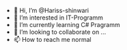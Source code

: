 - 👋 Hi, I’m @Hariss-shinwari
- 👀 I’m interested in IT-Programm
- 🌱 I’m currently learning C# Pragramm 
- 💞️ I’m looking to collaborate on ...
- 📫 How to reach me normal

<!---
Hariss-shinwari/Hariss-shinwari is a ✨ special ✨ repository because its `README.md` (this file) appears on your GitHub profile.
You can click the Preview link to take a look at your changes.
--->
